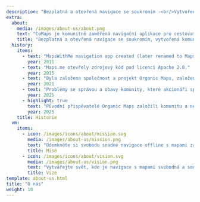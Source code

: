 ```yaml
---
description: "Bezplatná a otevřená navigace se soukromím -<br/>Vytvořená komunitou"
extra:
  about:
    media: /images/about-us/about.png
    text: "CoMaps je komunitně zaměřená navigační aplikace pro cestovatele – řidiče, turisty a cyklisty – která dbá na ochranu soukromí. Využívá data z projektu OpenStreetMap, která jsou tvořena přispěvateli z celého světa. Nabízí navigaci s důrazem na soukromí – bez identifikace uživatelů a bez sběru dat. Funkce CoMaps lze používat i bez aktivního připojení k internetu, což umožňuje offline navigaci ve městech i na odlehlých místech, kde není dostupný mobilní signál. CoMaps je projekt s otevřeným zdrojovým kódem a klade důraz na konunitní vývoj."
    title: "Bezplatná a otevřená navigace se soukromím, vytvořená komunitou"
  history:
    items:
      - text: "MapsWithMe navigation app created (later renamed to Maps.me)."
        year: 2011
      - text: "Maps.me otevřely zdrojový kód pod licencí Apache 2.0."
        year: 2015
      - text: "Byla založena společnost a projekt Organic Maps, založený na zdrojovém kódu Maps.me."
        year: 2021
      - text: "Problémy se správou a obavy komunity, které akcionáři společnosti neřešili, zbrzdily vývoj Organic Maps na několik měsíců."
        year: 2025
      - highlight: true
        text: "Původní přispěvatelé Organic Maps založili komunitu a neziskový projekt **CoMaps**, založený na zdrojovém kódu projektu Organic Maps."
        year: 2025
    title: Historie
  vm:
    items:
      - icon: /images/icons/about/mission.svg
        media: /images/about-us/mission.png
        text: "Odemkněte si svobodu snadné navigace offline s mapami zaměřenými na soukromí pro řidiče, turisty a cyklisty, které jsou poháněny komunitou."
        title: Mise
      - icon: /images/icons/about/vision.svg
        media: /images/about-us/vision.png
        text: "Vytvářejte svět, kde je navigace s mapami svobodná a soukromí je hlavní volbou na Zemi."
        title: Vize
template: about-us.html
title: "O nás"
weight: 10
---
```


